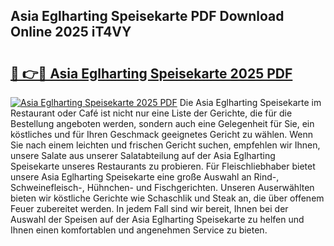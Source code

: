 ## Asia Eglharting Speisekarte PDF Download Online 2025 iT4VY

# <h2><a href="http://gcdp90.nevu.top/?p=Asia+Eglharting+Speisekarte">🔗 👉🔴 Asia Eglharting Speisekarte 2025 PDF</a></h2>

[![Asia Eglharting Speisekarte 2025 PDF](https://i.imgur.com/dBaPXMq.png)](http://gcdp90.nevu.top/?p=Asia+Eglharting+Speisekarte)
Die Asia Eglharting Speisekarte im Restaurant oder Café ist nicht nur eine Liste der Gerichte, die für die Bestellung angeboten werden, sondern auch eine Gelegenheit für Sie, ein köstliches und für Ihren Geschmack geeignetes Gericht zu wählen. Wenn Sie nach einem leichten und frischen Gericht suchen, empfehlen wir Ihnen, unsere Salate aus unserer Salatabteilung auf der Asia Eglharting Speisekarte unseres Restaurants zu probieren. Für Fleischliebhaber bietet unsere Asia Eglharting Speisekarte eine große Auswahl an Rind-, Schweinefleisch-, Hühnchen- und Fischgerichten. Unseren Auserwählten bieten wir köstliche Gerichte wie Schaschlik und Steak an, die über offenem Feuer zubereitet werden. In jedem Fall sind wir bereit, Ihnen bei der Auswahl der Speisen auf der Asia Eglharting Speisekarte zu helfen und Ihnen einen komfortablen und angenehmen Service zu bieten.
